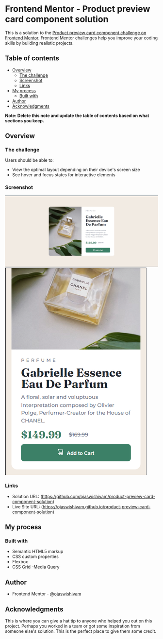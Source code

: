 # Frontend Mentor - Product preview card component solution

This is a solution to the [Product preview card component challenge on Frontend Mentor](https://www.frontendmentor.io/challenges/product-preview-card-component-GO7UmttRfa). Frontend Mentor challenges help you improve your coding skills by building realistic projects. 

## Table of contents

- [Overview](#overview)
  - [The challenge](#the-challenge)
  - [Screenshot](#screenshot)
  - [Links](#links)
- [My process](#my-process)
  - [Built with](#built-with)
- [Author](#author)
- [Acknowledgments](#acknowledgments)

**Note: Delete this note and update the table of contents based on what sections you keep.**

## Overview

### The challenge

Users should be able to:

- View the optimal layout depending on their device's screen size
- See hover and focus states for interactive elements

### Screenshot

![](./screenshot1.png)
![](./screenshot2.png)


### Links

- Solution URL: (https://github.com/ojaswishivam/product-preview-card-component-solution)
- Live Site URL: (https://ojaswishivam.github.io/product-preview-card-component-solution)

## My process

### Built with

- Semantic HTML5 markup
- CSS custom properties
- Flexbox
- CSS Grid
-Media Query


## Author

- Frontend Mentor - [@ojaswishivam](https://www.frontendmentor.io/profile/ojaswishivam)


## Acknowledgments

This is where you can give a hat tip to anyone who helped you out on this project. Perhaps you worked in a team or got some inspiration from someone else's solution. This is the perfect place to give them some credit.

